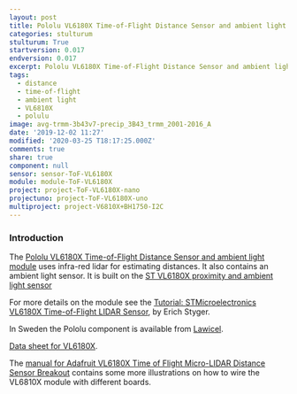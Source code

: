 ```yaml
---
layout: post
title: Pololu VL6180X Time-of-Flight Distance Sensor and ambient light module
categories: stulturum
stulturum: True
startversion: 0.017
endversion: 0.017
excerpt: Pololu VL6180X Time-of-Flight Distance Sensor and ambient light module
tags:
  - distance
  - time-of-flight
  - ambient light
  - VL6810X
  - polulu
image: avg-trmm-3b43v7-precip_3B43_trmm_2001-2016_A
date: '2019-12-02 11:27'
modified: '2020-03-25 T18:17:25.000Z'
comments: true
share: true
component: null
sensor: sensor-ToF-VL6180X
module: module-ToF-VL6180X
project: project-ToF-VL6180X-nano
projectuno: project-ToF-VL6180X-uno
multiproject: project-V6810X+BH1750-I2C
---
```


### Introduction

The [Pololu VL6180X Time-of-Flight Distance Sensor and ambient light module](https://www.pololu.com/product/2489) uses infra-red lidar for estimating distances. It also contains an ambient light sensor. It is built on the [ST VL6180X proximity and ambient light sensor](https://www.pololu.com/product/2489)

For more details on the module see the [Tutorial: STMicroelectronics VL6180X Time-of-Flight LIDAR Sensor](https://mcuoneclipse.com/2016/12/03/tutorial-stmicroelectronics-vl6180x-time-of-flight-lidar-sensors/), by Erich Styger.

In Sweden the Pololu component is available from [Lawicel](https://www.lawicel-shop.se).

[Data sheet for VL6180X](https://www.pololu.com/file/0J961/VL6180X.pdf).

The [manual for Adafruit VL6180X Time of Flight Micro-LIDAR Distance Sensor Breakout](https://www.elfa.se/Web/Downloads/_t/ds/Adafruit_VL6180X_eng_tds.pdf?pid=30129217) contains some more illustrations on how to wire the VL6810X module with different boards.
